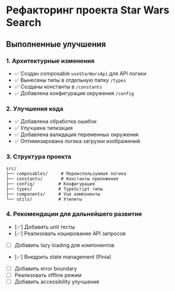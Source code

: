 # Рефакторинг проекта Star Wars Search

## Выполненные улучшения

### 1. Архитектурные изменения

- ✅ Создан composable `useStarWarsApi` для API логики
- ✅ Вынесены типы в отдельную папку `/types`
- ✅ Созданы константы в `/constants`
- ✅ Добавлена конфигурация окружения `/config`

### 2. Улучшения кода

- ✅ Добавлена обработка ошибок
- ✅ Улучшена типизация
- ✅ Добавлена валидация переменных окружения
- ✅ Оптимизирована логика загрузки изображений

### 3. Структура проекта

```
src/
├── composables/     # Переиспользуемая логика
├── constants/       # Константы приложения
├── config/         # Конфигурация
├── types/          # TypeScript типы
├── components/     # Vue компоненты
└── utils/          # Утилиты
```

### 4. Рекомендации для дальнейшего развития

- [✅] Добавить unit тесты
- [✅] Реализовать кэширование API запросов
- [ ] Добавить lazy loading для компонентов
- [✅] Внедрить state management (Pinia)
- [ ] Добавить error boundary
- [ ] Реализовать offline режим
- [ ] Добавить accessibility улучшения
